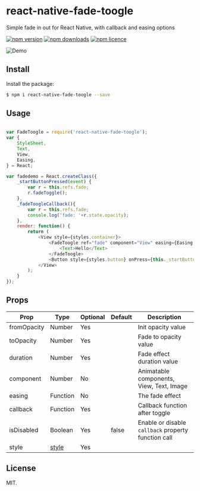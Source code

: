 # react-native-fade-toogle
Simple fade in out for React Native, with callback and easing options

[![npm version](http://img.shields.io/npm/v/react-native-fade-toogle.svg?style=flat-square)](https://npmjs.org/package/react-native-fade-toogle "View this project on npm")
[![npm downloads](http://img.shields.io/npm/dm/react-native-fade-toogle.svg?style=flat-square)](https://npmjs.org/package/react-native-fade-toogle "View this project on npm")
[![npm licence](http://img.shields.io/npm/l/react-native-fade-toogle.svg?style=flat-square)](https://npmjs.org/package/react-native-fade-toogle "View this project on npm")

![Demo](https://github.com/franfran/react-native-fade-toogle/wiki/images/screenshot.gif)

## Install

Install the package:

```bash
$ npm i react-native-fade-toogle --save
```

## Usage

```javascript

var FadeToogle = require('react-native-fade-toogle');
var {
    StyleSheet,
    Text,
    View,
    Easing,
} = React;

var fadedemo = React.createClass({
    _startButtonPressed(event) {
        var r = this.refs.fade;
        r.fadeToggle();
    },
    _fadeToogleCallback(){
        var r = this.refs.fade;
        console.log('fade: '+r.state.opacity);
    },
    render: function() {
        return (
            <View style={styles.container}>
                <FadeToogle ref="fade" component="View" easing={Easing.elastic(2)} callback={this._fadeToogleCallback}>
                    <Text>Hello</Text>
                </FadeToogle>
                <Button style={styles.button} onPress={this._startButtonPressed}>Fade</Button>
            </View>
        );
    }
});
```

## Props

Prop                  | Type     | Optional | Default                   | Description
--------------------- | -------- | -------- | ------------------------- | -----------
fromOpacity    | Number    | Yes      |                           | Init opacity value
toOpacity    | Number    | Yes      |                           | Fade to opacity value
duration    | Number    | Yes      |                           | Fade effect duration value
component    | Number    | No      |                           | Animatable components, View, Text, Image
easing    | Function    | No      |                    | The fade effect
callback    | Function    | Yes      |                    | Callback function after toggle
isDisabled | Boolean    | Yes      | false              | Enable or disable `callback` property function call
style      | [style](http://facebook.github.io/react-native/docs/view.html#style)    | Yes      |                 

## License

MIT.
